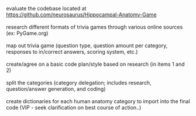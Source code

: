 evaluate the codebase located at https://github.com/neurosaurus/Hippocampal-Anatomy-Game<br><br>
research different formats of trivia games through various online sources (ex: PyGame.org)<br><br>
map out trivia game (question type, question amount per category, responses to in/correct answers, scoring system, etc.)<br><br>
create/agree on a basic code plan/style based on research (in items 1 and 2)<br><br>
split the categories (category delegation; includes research, question/answer generation, and coding)<br><br>
create dictionaries for each human anatomy category to import into the final code (VIP - seek clarification on best course of action..)<br><br>
